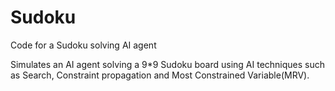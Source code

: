 # Sudoku
Code for a Sudoku solving AI agent

Simulates an AI agent solving a 9*9 Sudoku board using AI techniques such as Search, 
Constraint propagation and Most Constrained Variable(MRV).
